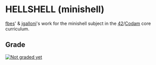 # HELLSHELL (minishell)
[fbes](https://github.com/FreekBes)' & [jgalloni](https://github.com/jollajj98)'s work for the minishell subject in the [42](https://42.fr)/[Codam](https://www.codam.nl) core curriculum.


## Grade
[![Not graded yet](https://badge42.vercel.app/api/v2/cl1o16nym001109lewimxyxs8/project/2422501)](https://github.com/JaeSeoKim/badge42)
